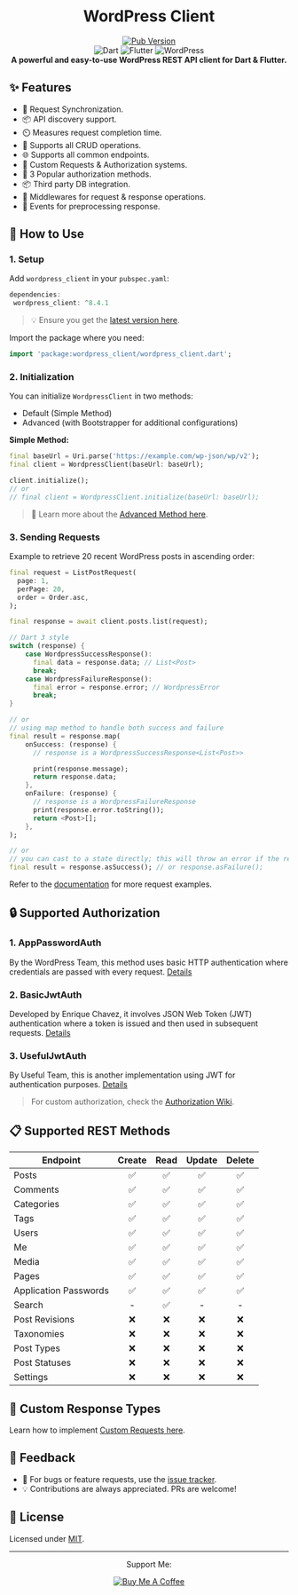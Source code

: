 <div align="center">
  <h1>WordPress Client</h1>

  <p align="center">
    <a href="https://pub.dev/packages/wordpress_client"> 
      <img src="https://img.shields.io/pub/v/wordpress_client?color=blueviolet" alt="Pub Version"/> 
    </a> 
    <br>
    <img src="https://img.shields.io/badge/dart-%230175C2.svg?style=for-the-badge&logo=dart&logoColor=white" alt="Dart" />
    <img src="https://img.shields.io/badge/Flutter-%2302569B.svg?style=for-the-badge&logo=Flutter&logoColor=white" alt="Flutter" />
    <img src="https://img.shields.io/badge/WordPress-%23117AC9.svg?style=for-the-badge&logo=WordPress&logoColor=white" alt="WordPress" />
    <br>
    <b>A powerful and easy-to-use WordPress REST API client for Dart & Flutter.
    </b>
</p>
</div>

## ✨ Features

- 🔄 Request Synchronization.
- 📦 API discovery support.
- ⏲️ Measures request completion time.
- 📝 Supports all CRUD operations.
- 🌐 Supports all common endpoints.
- 🎨 Custom Requests & Authorization systems.
- 🔐 3 Popular authorization methods.
- 📦 Third party DB integration.
- 🔧 Middlewares for request & response operations.
- 🎣 Events for preprocessing response.

## 📖 How to Use

### **1. Setup**

Add `wordpress_client` in your `pubspec.yaml`:

```dart
dependencies:
 wordpress_client: ^8.4.1
```

> 💡 Ensure you get the [latest version here](https://pub.dev/packages/wordpress_client).

Import the package where you need:

```dart
import 'package:wordpress_client/wordpress_client.dart';
```

### **2. Initialization**

You can initialize `WordpressClient` in two methods:

- Default (Simple Method)
- Advanced (with Bootstrapper for additional configurations)

**Simple Method:**

```dart
final baseUrl = Uri.parse('https://example.com/wp-json/wp/v2');
final client = WordpressClient(baseUrl: baseUrl);

client.initialize();
// or
// final client = WordpressClient.initialize(baseUrl: baseUrl);
```

> 📘 Learn more about the [Advanced Method here](https://github.com/ArunPrakashG/wordpress_client/wiki/Usage#-advanced-method).

### **3. Sending Requests**

Example to retrieve 20 recent WordPress posts in ascending order:

```dart
final request = ListPostRequest(
  page: 1,
  perPage: 20,
  order = Order.asc,
);

final response = await client.posts.list(request);

// Dart 3 style
switch (response) {
    case WordpressSuccessResponse():
      final data = response.data; // List<Post>
      break;
    case WordpressFailureResponse():
      final error = response.error; // WordpressError
      break;
}

// or
// using map method to handle both success and failure
final result = response.map(
    onSuccess: (response) {
      // response is a WordpressSuccessResponse<List<Post>>

      print(response.message);
      return response.data;
    },
    onFailure: (response) {
      // response is a WordpressFailureResponse
      print(response.error.toString());
      return <Post>[];
    },
);

// or
// you can cast to a state directly; this will throw an error if the response is of the wrong type
final result = response.asSuccess(); // or response.asFailure();
```

Refer to the [documentation](https://github.com/ArunPrakashG/wordpress_client/wiki/Usage) for more request examples.

## 🔒 Supported Authorization

### 1. **AppPasswordAuth**

By the WordPress Team, this method uses basic HTTP authentication where credentials are passed with every request. [Details](https://make.wordpress.org/core/2020/11/05/application-passwords-integration-guide/)

### 2. **BasicJwtAuth**

Developed by Enrique Chavez, it involves JSON Web Token (JWT) authentication where a token is issued and then used in subsequent requests. [Details](https://wordpress.org/plugins/jwt-authentication-for-wp-rest-api/)

### 3. **UsefulJwtAuth**

By Useful Team, this is another implementation using JWT for authentication purposes. [Details](https://github.com/usefulteam/jwt-auth)

> For custom authorization, check the [Authorization Wiki](https://github.com/ArunPrakashG/wordpress_client/wiki/Authorization).

## 📋 Supported REST Methods

| Endpoint              | Create | Read | Update | Delete |
| --------------------- | :----: | :--: | :----: | :----: |
| Posts                 |   ✅   |  ✅  |   ✅   |   ✅   |
| Comments              |   ✅   |  ✅  |   ✅   |   ✅   |
| Categories            |   ✅   |  ✅  |   ✅   |   ✅   |
| Tags                  |   ✅   |  ✅  |   ✅   |   ✅   |
| Users                 |   ✅   |  ✅  |   ✅   |   ✅   |
| Me                    |   ✅   |  ✅  |   ✅   |   ✅   |
| Media                 |   ✅   |  ✅  |   ✅   |   ✅   |
| Pages                 |   ✅   |  ✅  |   ✅   |   ✅   |
| Application Passwords |   ✅   |  ✅  |   ✅   |   ✅   |
| Search                |   -    |  ✅  |   -    |   -    |
| Post Revisions        |   ❌   |  ❌  |   ❌   |   ❌   |
| Taxonomies            |   ❌   |  ❌  |   ❌   |   ❌   |
| Post Types            |   ❌   |  ❌  |   ❌   |   ❌   |
| Post Statuses         |   ❌   |  ❌  |   ❌   |   ❌   |
| Settings              |   ❌   |  ❌  |   ❌   |   ❌   |

## 📢 Custom Response Types

Learn how to implement [Custom Requests here](https://github.com/ArunPrakashG/wordpress_client/wiki/%F0%9F%9A%80-Using-Custom-Requests).

## 📣 Feedback

- 🐛 For bugs or feature requests, use the [issue tracker][tracker].
- 💡 Contributions are always appreciated. PRs are welcome!

## 📜 License

Licensed under [MIT](https://github.com/ArunPrakashG/wordpress_client/blob/master/LICENSE).

[tracker]: https://github.com/ArunPrakashG/wordpress_client/issues

---

<div align="center">
    
Support Me:

[![Buy Me A Coffee](https://www.buymeacoffee.com/assets/img/custom_images/orange_img.png)](https://www.buymeacoffee.com/arunprakashg)

</div>
